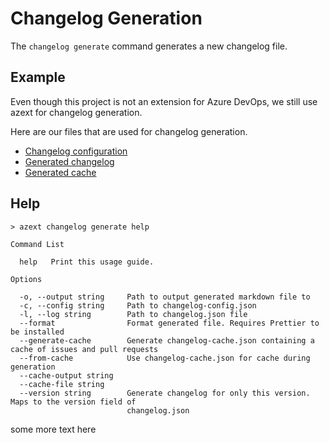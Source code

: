 # Changelog Generation

The `changelog generate` command generates a new changelog file.

## Example

Even though this project is not an extension for Azure DevOps, we still use azext for changelog generation.

Here are our files that are used for changelog generation.

- [Changelog configuration](../../.azext/changelog-config.json)
- [Generated changelog](../CHANGELOG.md)
- [Generated cache](../../.azext/changelog-cache.json)

## Help

```text
> azext changelog generate help
```

[//]: # '#help-definition[command=changelog,help]'

```text
Command List

  help   Print this usage guide.

Options

  -o, --output string     Path to output generated markdown file to
  -c, --config string     Path to changelog-config.json
  -l, --log string        Path to changelog.json file
  --format                Format generated file. Requires Prettier to be installed
  --generate-cache        Generate changelog-cache.json containing a cache of issues and pull requests
  --from-cache            Use changelog-cache.json for cache during generation
  --cache-output string
  --cache-file string
  --version string        Generate changelog for only this version. Maps to the version field of
                          changelog.json
```

[//]: # '#help-definition[end]'

some more text here
